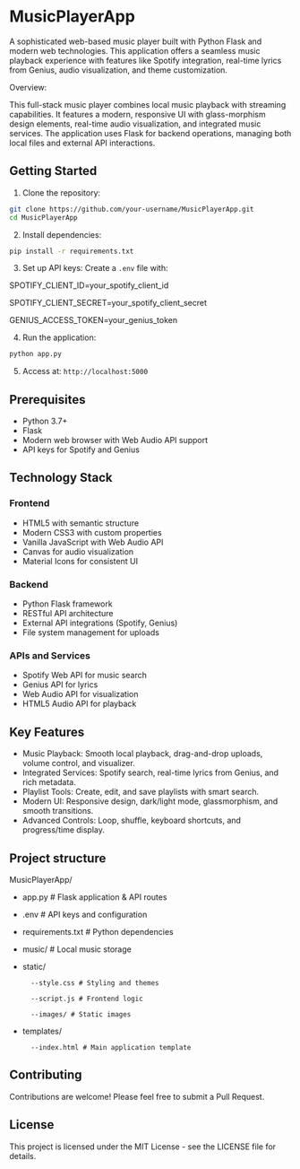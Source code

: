 # MusicPlayerApp
A sophisticated web-based music player built with Python Flask and modern web technologies. This application offers a seamless music playback experience with features like Spotify integration, real-time lyrics from Genius, audio visualization, and theme customization.

Overview:

  This full-stack music player combines local music playback with streaming capabilities. It features a modern, responsive UI with glass-morphism design elements, real-time audio visualization, and integrated music services. The application uses Flask for backend operations, managing both local files and external API interactions.
  

## Getting Started

1. Clone the repository:
```bash
git clone https://github.com/your-username/MusicPlayerApp.git
cd MusicPlayerApp
```

2. Install dependencies:
```bash
pip install -r requirements.txt
```

3. Set up API keys:
Create a `.env` file with:

  SPOTIFY_CLIENT_ID=your_spotify_client_id

  SPOTIFY_CLIENT_SECRET=your_spotify_client_secret
  
  GENIUS_ACCESS_TOKEN=your_genius_token
  
4. Run the application:
```bash
python app.py
```

5. Access at: `http://localhost:5000`

## Prerequisites
- Python 3.7+
- Flask
- Modern web browser with Web Audio API support
- API keys for Spotify and Genius

## Technology Stack

### Frontend
- HTML5 with semantic structure
- Modern CSS3 with custom properties
- Vanilla JavaScript with Web Audio API
- Canvas for audio visualization
- Material Icons for consistent UI

### Backend
- Python Flask framework
- RESTful API architecture
- External API integrations (Spotify, Genius)
- File system management for uploads

### APIs and Services
- Spotify Web API for music search
- Genius API for lyrics
- Web Audio API for visualization
- HTML5 Audio API for playback

## Key Features
- Music Playback: Smooth local playback, drag-and-drop uploads, volume control, and visualizer.
- Integrated Services: Spotify search, real-time lyrics from Genius, and rich metadata.
- Playlist Tools: Create, edit, and save playlists with smart search.
- Modern UI: Responsive design, dark/light mode, glassmorphism, and smooth transitions.
- Advanced Controls: Loop, shuffle, keyboard shortcuts, and progress/time display.

## Project structure
MusicPlayerApp/

- app.py # Flask application & API routes
- .env # API keys and configuration
- requirements.txt # Python dependencies
- music/ # Local music storage
- static/
  
        --style.css # Styling and themes
  
        --script.js # Frontend logic
  
        --images/ # Static images
- templates/
  
        --index.html # Main application template

## Contributing

Contributions are welcome! Please feel free to submit a Pull Request.

## License

This project is licensed under the MIT License - see the LICENSE file for details.
